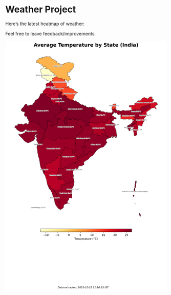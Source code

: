 # Weather Project

Here’s the latest heatmap of weather:

Feel free to leave feedback/improvements.

![India Heatmap](docs/assets/india_heatmap.png?v=F8FAF5)
